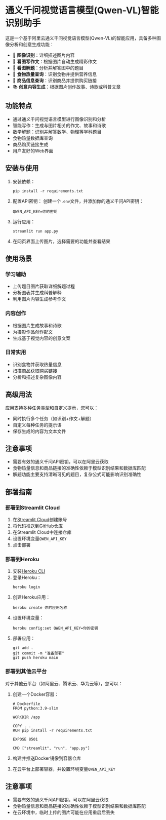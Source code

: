 # 通义千问视觉语言模型(Qwen-VL)智能识别助手

这是一个基于阿里云通义千问视觉语言模型(Qwen-VL)的智能应用，具备多种图像分析和创意生成功能：

- 📸 **图像识别**：详细描述图片内容
- 📝 **看图写作文**：根据图片自动生成精彩作文
- 🧮 **看图解题**：分析并解答图中的题目
- 🍔 **食物热量查询**：识别食物并提供营养信息
- 🛒 **商品信息查询**：识别商品并提供购买链接
- 📚 **创意内容生成**：根据图片创作故事、诗歌或科普文章

## 功能特点

- 通过通义千问视觉语言模型进行图像识别和分析
- 智能写作：生成与图片相关的作文、故事和诗歌
- 数学解题：识别并解答数学、物理等学科题目
- 食物热量数据库查询
- 商品购买链接生成
- 用户友好的Web界面

## 安装与使用

1. 安装依赖：
   ```
   pip install -r requirements.txt
   ```

2. 配置API密钥：
   创建一个`.env`文件，并添加你的通义千问API密钥：
   ```
   QWEN_API_KEY=你的密钥
   ```

3. 运行应用：
   ```
   streamlit run app.py
   ```

4. 在网页界面上传图片，选择需要的功能并查看结果

## 使用场景

### 学习辅助
- 上传题目图片获取详细解题过程
- 分析图表并生成科普解释
- 利用图片内容生成参考作文

### 内容创作
- 根据图片生成故事和诗歌
- 为摄影作品创作配文
- 生成基于视觉内容的创意文案

### 日常实用
- 识别食物并获取热量信息
- 扫描商品获取购买链接
- 分析和描述复杂图像内容

## 高级用法

应用支持多种任务类型和自定义提示，您可以：
- 同时执行多个任务（如识别+作文+解题）
- 自定义每种任务的提示语
- 保存生成的内容为文本文件

## 注意事项

- 需要有效的通义千问API密钥，可以在阿里云获取
- 食物热量信息和商品链接的准确性依赖于模型识别结果和数据库匹配
- 解题功能主要支持清晰可见的题目，复杂公式可能影响识别准确性

## 部署指南

### 部署到Streamlit Cloud

1. 在[Streamlit Cloud](https://streamlit.io/cloud)创建账号
2. 将代码推送到GitHub仓库
3. 在Streamlit Cloud中连接仓库
4. 设置环境变量`QWEN_API_KEY`
5. 点击部署

### 部署到Heroku

1. 安装[Heroku CLI](https://devcenter.heroku.com/articles/heroku-cli)
2. 登录Heroku：
   ```
   heroku login
   ```
3. 创建Heroku应用：
   ```
   heroku create 你的应用名称
   ```
4. 设置环境变量：
   ```
   heroku config:set QWEN_API_KEY=你的密钥
   ```
5. 部署应用：
   ```
   git add .
   git commit -m "准备部署"
   git push heroku main
   ```

### 部署到其他云平台

对于其他云平台（如阿里云、腾讯云、华为云等），您可以：

1. 创建一个Docker容器：
   ```
   # Dockerfile
   FROM python:3.9-slim
   
   WORKDIR /app
   
   COPY . .
   RUN pip install -r requirements.txt
   
   EXPOSE 8501
   
   CMD ["streamlit", "run", "app.py"]
   ```

2. 构建并推送Docker镜像到容器仓库
3. 在云平台上部署容器，并设置环境变量`QWEN_API_KEY`

## 注意事项

- 需要有效的通义千问API密钥，可以在阿里云获取
- 食物热量信息和商品链接的准确性依赖于模型识别结果和数据库匹配
- 在云环境中，临时上传的图片可能在应用重启后丢失 